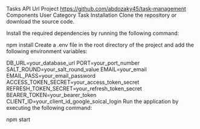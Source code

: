 Tasks API
Url Project
https://github.com/abdozaky45/task-management
Components
User
Category
Task
Installation
Clone the repository or download the source code.

Install the required dependencies by running the following command:

npm install
Create a .env file in the root directory of the project and add the following environment variables:

DB_URL=your_database_url
PORT=your_port_number
SALT_ROUND=your_salt_round_value
EMAIL=your_email
EMAIL_PASS=your_email_password
ACCESS_TOKEN_SECRET=your_access_token_secret
REFRESH_TOKEN_SECRET=your_refresh_token_secret
BEARER_TOKEN=your_bearer_token
CLIENT_ID=your_client_id_google_soical_login
Run the application by executing the following command:

npm start
